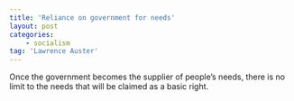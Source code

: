 ```yaml
---
title: 'Reliance on government for needs'
layout: post
categories:
    - socialism
tag: 'Lawrence Auster'
---
```


Once the government becomes the supplier of people’s needs, there is no limit to the needs that will be claimed as a basic right.